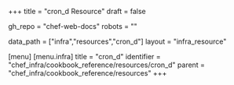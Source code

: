 +++
title = "cron_d Resource"
draft = false

gh_repo = "chef-web-docs"
robots = ""

data_path = ["infra","resources","cron_d"]
layout = "infra_resource"


[menu]
  [menu.infra]
    title = "cron_d"
    identifier = "chef_infra/cookbook_reference/resources/cron_d"
    parent = "chef_infra/cookbook_reference/resources"
+++

<!-- The contents of this page are automatically generated from the cron_d.yaml file in the data directory. -->
<!-- To suggest a change, edit the https://github.com/chef/chef/blob/master/lib/chef/resource/cron_d.rb file
      and submit a pull request to the https://github.com/chef/chef repository. -->
